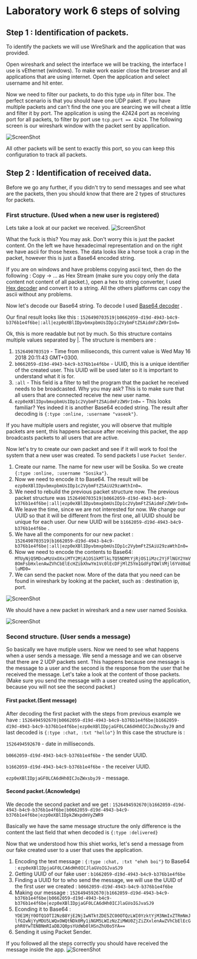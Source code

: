 # Laboratory work 6 steps of solving
## Step 1 : Identification of packets.
To identify the packets we will use WireShark and the application that was provided. 

Open wireshark and select the interface we will be tracking, the interface I use is vEthernet (windows). 
To make work easier close the browser and all applications that are using internet. 
Open the application and select username and hit enter.

Now we need to filter our packets, to do this type `udp` in filter box. 
The perfect scenario is that you should have one UDP paket. 
If you have multiple packets and can't find the one you are searcing we will cheat a little and filter it by port. 
The application is using the 42424 port as receiving port for all packets, to filter by port use `tcp.port == 42424`. The following screen is our wireshark window with the packet sent by application.

![ScreenShot](http://i.imgur.com/7nL1yYO.png)

All other packets will be sent to exactly this port, so you can keep this configuration to track all packets.

## Step 2 : Identification of received data.
Before we go any further, if you didn't try to send messages and see what are the packets, then you should know that there are 2 types of structures for packets.

### First structure. (Used when a new user is registered)
Lets take a look at our packet we received.
![ScreenShot](https://i.imgur.com/Kjx589u.png)

What the fuck is this? You may ask. Don't worry this is just the packet content. On the left we have hexadecimal representation and on the right we have ascii for those hexes. The data looks like a horse took a crap in the packet, however this is just a Base64 encoded string. 

If you are on windows and have problems copying ascii text, then do the following : Copy -> ... as Hex Stream (make sure you copy only the data content not content of all packet.), open a hex to string converter, I used [Hex decoder](http://string-functions.com/hex-string.aspx) and convert it to a string. All the others platforms can copy the ascii without any problems.

Now let's decode our Base64 string. To decode I used [Base64 decoder](https://www.base64decode.org/) .

Our final result looks like this :  `1526490703519|b0662059-d19d-4943-b4c9-b376b1e4f6be|:all|ezp0eXBlIDpvbmxpbmUsIDp1c2VybmFtZSAidmFzZW9rIn0=`

Ok, this is more readable but not by much. So this structure contains multiple values separated by |. The structure is members are :
1. `1526490703519` - Time from miliseconds, this current value is Wed May 16 2018 20:11:43 GMT+0300.
2. `b0662059-d19d-4943-b4c9-b376b1e4f6be` - UUID, this is a unique identifier of the created user. This UUID will be used later so it is important to understand what it is for.
3. `:all` - This field is a filter to tell the program that the packet he received needs to be broadcasted. Why you may ask? This is to make sure that all users that are connected receive the new user name.
4. `ezp0eXBlIDpvbmxpbmUsIDp1c2VybmFtZSAidmFzZW9rIn0=` - This looks familiar? Yes indeed it is another Base64 ecoded string. The result after decoding is `{:type :online, :username "vaseok"}`.


If you have multiple users and register, you will observe that multiple packets are sent, this happens because after receiving this packet, the app broadcasts packets to all users that are active.

Now let's try to create our own packet and see if it will work to fool the system that a new user was created.
To send packets I use `Packet Sender`.

1. Create our name. The name for new user will be Sosika. So we create `{:type :online, :username "Sosika"}`.
2. Now we need to encode it to Base64. The result will be `ezp0eXBlIDpvbmxpbmUsIDp1c2VybmFtZSAiU29zaWthIn0=`.
3. We need to rebuild the previous packet structure now. The previous packet structure was `1526490703519|b0662059-d19d-4943-b4c9-b376b1e4f6be|:all|ezp0eXBlIDpvbmxpbmUsIDp1c2VybmFtZSAidmFzZW9rIn0=`
4. We leave the time, since we are not interested for now. We change our UUID so that it will be different from the first one, all UUID should be unique for each user. Our new UUID will be `b1662059-d19d-4943-b4c9-b376b1e4f6be` .
5. We have all the components for our new packet : `1526490703519|b1662059-d19d-4943-b4c9-b376b1e4f6be|:all|ezp0eXBlIDpvbmxpbmUsIDp1c2VybmFtZSAiU29zaWthIn0=`
6. Now we need to encode the contents to Base64: `MTUyNjQ5MDcwMzUxOXxiMTY2MjA1OS1kMTlkLTQ5NDMtYjRjOS1iMzc2YjFlNGY2YmV8OmFsbHxlenAwZVhCbElEcHZibXhwYm1Vc0lEcDFjMlZ5Ym1GdFpTQWlVMjl6YVd0aEluMD0=`
7. We can send the packet now. More of the data that you need can be found in wireshark by looking at the packet, such as : destination ip, port.

![ScreenShot](https://i.imgur.com/mGha6JL.png)

We should have a new packet in wireshark and a new user named Sosiska.

![ScreenShot](https://i.imgur.com/ZYJc2Kw.png)

### Second structure. (User sends a message)
So basically we have mutiple users. Now we need to see what happens when a user sends a message. We send a message and we can observe that there are 2 UDP packets sent. This happens because one message is the message to a user and the second is the response from the user that he received the message. Let's take a look at the content of those packets. (Make sure you send the message with a user created using the application, because you will not see the second packet.)

#### First packet.(Sent message)
After decoding the first packet with the steps from previous example we have : `1526494592670|b0662059-d19d-4943-b4c9-b376b1e4f6be|b1662059-d19d-4943-b4c9-b376b1e4f6be|ezp0eXBlIDpjaGF0LCA6dHh0ICJoZWxsbyJ9` and last decoded is `{:type :chat, :txt "hello"}` In this case the structure is : 

`1526494592670` - date in milliseconds.

`b0662059-d19d-4943-b4c9-b376b1e4f6be` - the sender UUID.

`b1662059-d19d-4943-b4c9-b376b1e4f6be` - the receiver UUID.

`ezp0eXBlIDpjaGF0LCA6dHh0ICJoZWxsbyJ9` - message.

#### Second packet.(Acnowledge)
We decode the second packet and we get : `1526494592670|b1662059-d19d-4943-b4c9-b376b1e4f6be|b0662059-d19d-4943-b4c9-b376b1e4f6be|ezp0eXBlIDpkZWxpdmVyZWR9`

Basically we have the same message structure the only difference is the content the last field that when decoded is `{:type :delivered}`

Now that we understood how this shiet works, let's send a message from our fake created user to a user that uses the application. 

1. Encoding the text message : `{:type :chat, :txt "eheh boi"}` to Base64 : `ezp0eXBlIDpjaGF0LCA6dHh0ICJlaGVoIGJvaSJ9`
2. Getting UUID of our fake user : `b1662059-d19d-4943-b4c9-b376b1e4f6be`
3. Finding a UUID for to who send the message, we will use the UUID of the first user we created : `b0662059-d19d-4943-b4c9-b376b1e4f6be`
4. Making our message : `1526494592670|b1662059-d19d-4943-b4c9-b376b1e4f6be|b0662059-d19d-4943-b4c9-b376b1e4f6be|ezp0eXBlIDpjaGF0LCA6dHh0ICJlaGVoIGJvaSJ9`
5. Econding it to Base64 : `YDE1MjY0OTQ1OTI2NzB8YjE2NjIwNTktZDE5ZC00OTQzLWI0YzktYjM3NmIxZTRmNmJlfGIwNjYyMDU5LWQxOWQtNDk0My1iNGM5LWIzNzZiMWU0ZjZiZXxlenAwZVhCbElEcGphR0YwTENBNmRIaDBJQ0psYUdWb0lHSnZhU0o5YA==`
6. Sending it using Packet Sender.

If you followed all the steps correctly you should have received the message inside the app.
![ScreenShot](https://i.imgur.com/C6a1SR9.png)

